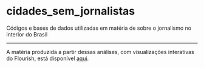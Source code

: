 # cidades_sem_jornalistas
Códigos e bases de dados utilizadas em matéria de sobre o jornalismo no interior do Brasil

---

A matéria produzida a partir dessas análises, com visualizações interativas do Flourish, está disponível [aqui]([url](https://diogoml2003.wixsite.com/portfolio/post/fora-da-pauta-em-76-das-cidades-brasileiras-não-existem-jornalistas-registrados-oficialmente)).
